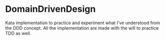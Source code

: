 # DomainDrivenDesign

Kata implementation to practice and experiment what I've understood from the DDD concept.
All the implementation are made with the will to practice TDD as well. 
